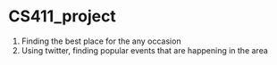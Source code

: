 # CS411_project
1. Finding the best place for the any occasion
2. Using twitter, finding popular events that are happening in the area
